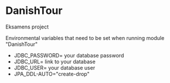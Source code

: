 # DanishTour
Eksamens project

Environmental variables that need to be set when running module "DanishTour"
* JDBC_PASSWORD= your database password
* JDBC_URL=  link to your database
* JDBC_USER= your database user
* JPA_DDL-AUTO="create-drop"
